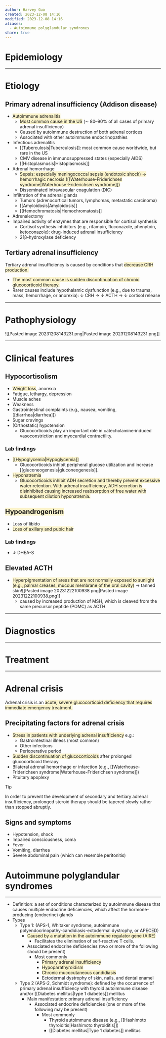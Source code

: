 ```yaml
---
author: Harvey Guo
created: 2023-12-08 14:16
modified: 2023-12-08 14:16
aliases:
  - Autoimmune polyglandular syndromes
share: true
---
```

# Epidemiology


---
# Etiology
## Primary adrenal insufficiency (Addison disease)
- <span style="background:rgba(240, 200, 0, 0.2)">Autoimmune adrenalitis</span>
	- <span style="background:rgba(240, 200, 0, 0.2)">Most common cause in the US</span> (∼ 80–90% of all cases of primary adrenal insufficiency)
	- Caused by autoimmune destruction of both adrenal cortices
	- Associated with other autoimmune endocrinopathies
- Infectious adrenalitis
	- [[Tuberculosis|Tuberculosis]]: most common cause worldwide, but rare in the US
	- CMV disease in immunosuppressed states (especially AIDS)
	- [[Histoplasmosis|Histoplasmosis]]
- Adrenal hemorrhage 
	- <span style="background:rgba(240, 200, 0, 0.2)">Sepsis: especially meningococcal sepsis (endotoxic shock) → hemorrhagic necrosis ([[Waterhouse-Friderichsen syndrome|Waterhouse-Friderichsen syndrome]])</span>
	- Disseminated intravascular coagulation (DIC)
- Infiltration of the adrenal glands
	- Tumors (adrenocortical tumors, lymphomas, metastatic carcinoma)
	- [[Amyloidosis|Amyloidosis]]
	- [[Hemochromatosis|Hemochromatosis]]
- Adrenalectomy
- Impaired activity of enzymes that are responsible for cortisol synthesis
	- Cortisol synthesis inhibitors (e.g., rifampin, fluconazole, phenytoin, ketoconazole): drug-induced adrenal insufficiency
	- 21β-hydroxylase deficiency
## Tertiary adrenal insufficiency
Tertiary adrenal insufficiency is caused by conditions that <span style="background:rgba(240, 200, 0, 0.2)">decrease CRH production.</span>
- <span style="background:rgba(240, 200, 0, 0.2)">The most common cause is sudden discontinuation of chronic glucocorticoid therapy.</span>
- Rarer causes include hypothalamic dysfunction (e.g., due to trauma, mass, hemorrhage, or anorexia): ↓ CRH → ↓ ACTH → ↓ cortisol release

---
# Pathophysiology
![[Pasted image 20231208143231.png|Pasted image 20231208143231.png]]

---
# Clinical features
## Hypocortisolism
- <span style="background:rgba(240, 200, 0, 0.2)">Weight loss</span>, anorexia
- Fatigue, lethargy, depression
- Muscle aches
- Weakness
- Gastrointestinal complaints (e.g., nausea, vomiting, [[diarrhea|diarrhea]])
- Sugar cravings
- (Orthostatic) hypotension
	- Glucocorticoids play an important role in catecholamine‑induced vasoconstriction and myocardial contractility.
### Lab findings
- <span style="background:rgba(240, 200, 0, 0.2)">[[Hypoglycemia|Hypoglycemia]] </span>
	- Glucocorticoids inhibit peripheral glucose utilization and increase [[gluconeogenesis|gluconeogenesis]].
- <span style="background:rgba(240, 200, 0, 0.2)">Hyponatremia</span>
	- <span style="background:rgba(240, 200, 0, 0.2)">Glucocorticoids inhibit ADH secretion and thereby prevent excessive water retention. With adrenal insufficiency, ADH secretion is disinhibited causing increased reabsorption of free water with subsequent dilution hyponatremia.</span>
## <span style="background:rgba(240, 200, 0, 0.2)">Hypoandrogenism</span>
- Loss of libido
- <span style="background:rgba(240, 200, 0, 0.2)">Loss of axillary and pubic hair</span>
### Lab findings
- ↓ DHEA-S
## Elevated ACTH
- <span style="background:rgba(240, 200, 0, 0.2)">Hyperpigmentation of areas that are not normally exposed to sunlight (e.g., palmar creases, mucous membrane of the oral cavity)</span> → tanned skin![[Pasted image 20231222100938.png|Pasted image 20231222100938.png]]
	- caused by increased production of MSH, which is cleaved from the same precursor peptide (POMC) as ACTH.

---
# Diagnostics


---
# Treatment


---
# Adrenal crisis
Adrenal crisis is an <span style="background:rgba(240, 200, 0, 0.2)">acute, severe glucocorticoid deficiency that requires immediate emergency treatment.</span>
## Precipitating factors for adrenal crisis
- <span style="background:rgba(240, 200, 0, 0.2)">Stress in patients with underlying adrenal insufficiency</span> e.g.:
	- Gastrointestinal illness (most common)
	- Other infections
	- Perioperative period
- <span style="background:rgba(240, 200, 0, 0.2)">Sudden discontinuation of glucocorticoids</span> after prolonged glucocorticoid therapy 
- Bilateral adrenal hemorrhage or infarction (e.g., [[Waterhouse-Friderichsen syndrome|Waterhouse-Friderichsen syndrome]])
- Pituitary apoplexy
>[!tip] 
>In order to prevent the development of secondary and tertiary adrenal insufficiency, prolonged steroid therapy should be tapered slowly rather than stopped abruptly.

## Signs and symptoms
- Hypotension, shock
- Impaired consciousness, coma
- Fever
- Vomiting, diarrhea
- Severe abdominal pain (which can resemble peritonitis)
# Autoimmune polyglandular syndromes
---
- Definition: a set of conditions characterized by autoimmune disease that causes multiple endocrine deficiencies, which affect the hormone-producing (endocrine) glands
- Types
	- Type 1: (APS-1, Whitaker syndrome, autoimmune polyendocrinopathy-candidiasis-ectodermal dystrophy, or APECED) 
		- <span style="background:rgba(240, 200, 0, 0.2)">Caused by a mutation in the autoimmune regulator gene (AIRE)</span>
			- Facilitates the elimination of self-reactive T cells.
		- Associated endocrine deficiencies (two or more of the following should be present)
			- Most commonly
				- <span style="background:rgba(240, 200, 0, 0.2)">Primary adrenal insufficiency</span>
				- <span style="background:rgba(240, 200, 0, 0.2)">Hypoparathyroidism</span>
				- <span style="background:rgba(240, 200, 0, 0.2)">Chronic mucocutaneous candidiasis</span>
				- Ectodermal dystrophy of skin, nails, and dental enamel
	- Type 2 (APS-2, Schmidt syndrome): defined by the occurrence of primary adrenal insufficiency with thyroid autoimmune disease and/or [[Diabetes mellitus|type 1 diabetes]] mellitus
		- Main manifestation: primary adrenal insufficiency
			- Associated endocrine deficiencies (one or more of the following may be present)
				- Most commonly
					- Thyroid autoimmune disease (e.g., [[Hashimoto thyroiditis|Hashimoto thyroiditis]])
					- [[Diabetes mellitus|Type 1 diabetes]] mellitus